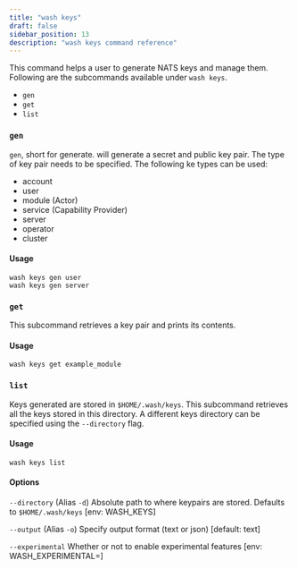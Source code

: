 ```yaml
---
title: "wash keys"
draft: false
sidebar_position: 13
description: "wash keys command reference"
--- 
```


This command helps a user to generate NATS keys and manage them. Following are the subcommands available under `wash keys`.

- `gen`
- `get`
- `list`

### `gen`

`gen`, short for generate. will generate a secret and public key pair. The type of key pair needs to be specified. The following ke types can be used:

- account
- user
- module (Actor)
- service (Capability Provider)
- server
- operator
- cluster

#### Usage

```
wash keys gen user
wash keys gen server
```

### `get`

This subcommand retrieves a key pair and prints its contents.

#### Usage

```
wash keys get example_module
```

### `list`

Keys generated are stored in `$HOME/.wash/keys`. This subcommand retrieves all the keys stored in this directory. A different keys directory can be specified using the `--directory` flag.

#### Usage

```
wash keys list
```

#### Options

`--directory` (Alias `-d`) Absolute path to where keypairs are stored. Defaults to `$HOME/.wash/keys` [env: WASH_KEYS]

`--output` (Alias `-o`) Specify output format (text or json) [default: text]

`--experimental` Whether or not to enable experimental features [env: WASH_EXPERIMENTAL=]
